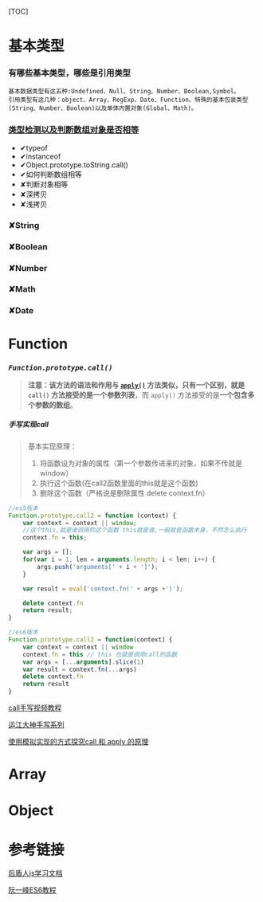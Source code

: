 [TOC]



# 基本类型

### 有哪些基本类型，哪些是引用类型

```
基本数据类型有这五种:Undefined、Null、String、Number、Boolean,Symbol。
引用类型有这几种：object、Array、RegExp、Date、Function、特殊的基本包装类型(String、Number、Boolean)以及单体内置对象(Global、Math)。
```

### [类型检测以及判断数组对象是否相等](类型检测以及判断数组对象是否相等.md)

- ✔typeof
- ✔instanceof
- ✔Object.prototype.toString.call()
- ✔如何判断数组相等
- ✘判断对象相等
- ✘深拷贝
- ✘浅拷贝

### ✘String

### ✘Boolean

### ✘Number

### ✘Math

### ✘Date

# Function

### *`Function.prototype.call()`*

> **注意：**该方法的语法和作用与 [`apply()`](https://developer.mozilla.org/zh-CN/docs/Web/JavaScript/Reference/Global_Objects/Function/apply) 方法类似，只有一个区别，就是 `call()` 方法接受的是**一个参数列表**，而 `apply()` 方法接受的是**一个包含多个参数的数组**。

##### 手写实现call

>基本实现原理：
>
>1. 将函数设为对象的属性（第一个参数传进来的对象，如果不传就是window）
>2. 执行这个函数(在call2函数里面的this就是这个函数)
>3. 删除这个函数（严格说是删除属性 delete context.fn）
>
>

```js
//es5版本
Function.prototype.call2 = function (context) {
    var context = context || window;
    //这个this,就是谁调用的这个函数 this就是谁,一般就是函数本身，不然怎么执行
    context.fn = this;

    var args = [];
    for(var i = 1, len = arguments.length; i < len; i++) {
        args.push('arguments[' + i + ']');
    }

    var result = eval('context.fn(' + args +')');

    delete context.fn
    return result;
}

//es6版本
Function.prototype.call2 = function(context) {
    var context = context || window
    context.fn = this // this 也就是调用call的函数
    var args = [...arguments].slice(1)
    var result = context.fn(...args)
    delete context.fn
    return result
}
```

[call手写视频教程](https://www.bilibili.com/video/BV1zE411K7gd)

[运江大神手写系列](https://github.com/heyunjiang/Blog/blob/master/es/深入js-一些功能模拟实现.md)

[使用模拟实现的方式探究call 和 apply 的原理](https://www.jianshu.com/p/92b48caee4b2)

# Array



# Object


# 参考链接

[后盾人js学习文档](http://houdunren.gitee.io/note/js/1%20%E5%9F%BA%E7%A1%80%E7%9F%A5%E8%AF%86.html)

[阮一峰ES6教程](https://es6.ruanyifeng.com/)